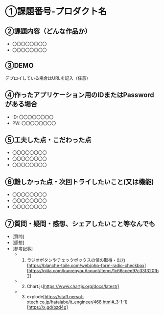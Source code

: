 # ①課題番号-プロダクト名



## ②課題内容（どんな作品か）

- 〇〇〇〇〇〇〇〇
- 〇〇〇〇〇〇〇〇

## ③DEMO

デプロイしている場合はURLを記入（任意）

## ④作ったアプリケーション用のIDまたはPasswordがある場合

- ID: 〇〇〇〇〇〇〇〇
- PW: 〇〇〇〇〇〇〇〇

## ⑤工夫した点・こだわった点

- 〇〇〇〇〇〇〇〇
- 〇〇〇〇〇〇〇〇
- 〇〇〇〇〇〇〇〇

## ⑥難しかった点・次回トライしたいこと(又は機能)

- 〇〇〇〇〇〇〇〇
- 〇〇〇〇〇〇〇〇
- 〇〇〇〇〇〇〇〇

## ⑦質問・疑問・感想、シェアしたいこと等なんでも

- [質問]
- [感想]
- [参考記事]
  - 1. ラジオボタンやチェックボックスの値の取得・出力[https://blanche-toile.com/web/php-form-radio-checkbox] [https://qiita.com/kunrenyouAcount/items/1c66ccee97c33f320fb2]
  - 2. Chart.js[https://www.chartjs.org/docs/latest/]
  - 3. explode[https://staff.persol-xtech.co.jp/hatalabo/it_engineer/468.html#_3-1-1] [https://x.gd/bzd4g]